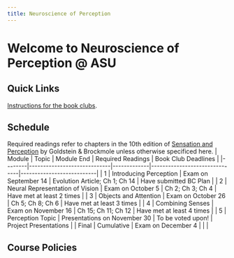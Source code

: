 ```yaml
---
title: Neuroscience of Perception
---
```


# Welcome to Neuroscience of Perception @ ASU

## Quick Links
[Instructions for the book clubs](./BookClubs.html).

## Schedule
Required readings refer to chapters in the 10th edition of <u>Sensation and Perception</u> by Goldstein & Brockmole unless otherwise specificed here. 
| Module | Topic                       | Module End   | Required Readings             | Book Club Deadlines         |
|--------|-----------------------------|-------------|-------------------------------|---------------------------|
| 1      | Introducing Perception    | Exam on September 14      | Evolution Article; Ch 1; Ch 14       | Have submitted BC Plan |
| 2      | Neural Representation of Vision                | Exam on October 5      | Ch 2; Ch 3; Ch 4        | Have met at least 2 times          |
| 3      | Objects and Attention         | Exam on October 26     | Ch 5; Ch 8; Ch 6       | Have met at least 3 times  |
| 4      | Combining Senses         | Exam on November 16     | Ch 15; Ch 11; Ch 12         | Have met at least 4 times |
| 5      | Perception Topic | Presentations on November 30    | To be voted upon!         | Project Presentations |
| Final      | Cumulative | Exam on December 4    |          |  |



## Course Policies

